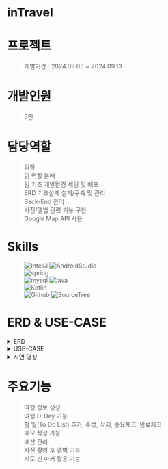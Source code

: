 # inTravel


# 프로젝트
> 개발기간 : 2024.09.03 ~ 2024.09.13

# 개발인원
> 5인

# 담당역할
> 팀장<br>
팀 역할 분배<br>
팀 기초 개발환경 세팅 및 배포<br>
ERD 기초설계 설계/구축 및 관리<br>
Back-End 관리<br>
사진/앨범 관련 기능 구현<br>
Google Map API 사용<br>

# Skills
>![InteliJ](https://img.shields.io/badge/IntelliJ_IDEA-000000.svg?style=for-the-badge&logo=intellij-idea&logoColor=white)
![AndroidStudio](https://img.shields.io/badge/Android_Studio-3DDC84?style=for-the-badge&logo=android-studio&logoColor=white)<br>
![spring](https://img.shields.io/badge/Spring-6DB33F?style=for-the-badge&logo=spring&logoColor=white)<br>
![mysql](https://img.shields.io/badge/MySQL-00000F?style=for-the-badge&logo=mysql&logoColor=white)
![java](https://img.shields.io/badge/Java-ED8B00?style=for-the-badge&logo=openjdk&logoColor=white)<br>
![Kotlin](https://img.shields.io/badge/Kotlin-0095D5?&style=for-the-badge&logo=kotlin&logoColor=white)<br>
![Github](https://img.shields.io/badge/GitHub-100000?style=for-the-badge&logo=github&logoColor=white)
![SourceTree](https://img.shields.io/badge/Sourcetree-0052CC?style=for-the-badge&logo=Sourcetree&logoColor=white)

# ERD & USE-CASE
<details>
<summary>ERD</summary>
<img src="ERD inTravel.png" alt="ERD" />
</details>
<details>
<summary>USE-CASE</summary>
<img src="UseCase inTravel.png" alt="USE-CASE" />
</details>
<details>
<summary>시연 영상</summary>
<a href="https://youtu.be/qzFW9u_JGTo">영상</a>
</details>

# 주요기능
> 여행 정보 생성<br>
> 여행 D-Day 기능<br>
> 할 일(To Do List) 추가, 수정, 삭제, 중요체크, 완료체크<br>
> 메모 작성 가능<br>
> 예산 관리<br>
> 사진 촬영 후 앨범 기능<br>
> 지도 핀 마커 활용 기능<br>